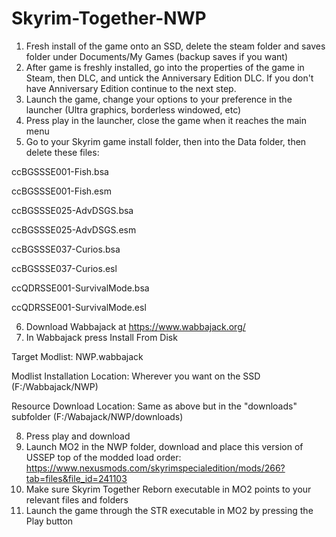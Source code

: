 # Skyrim-Together-NWP
1. Fresh install of the game onto an SSD, delete the steam folder and saves folder under Documents/My Games (backup saves if you want)
2. After game is freshly installed, go into the properties of the game in Steam, then DLC, and untick the Anniversary Edition DLC. If you don't have Anniversary Edition continue to the next step.
3. Launch the game, change your options to your preference in the launcher (Ultra graphics, borderless windowed, etc)
4. Press play in the launcher, close the game when it reaches the main menu
5. Go to your Skyrim game install folder, then into the Data folder, then delete these files:

ccBGSSSE001-Fish.bsa

ccBGSSSE001-Fish.esm

ccBGSSSE025-AdvDSGS.bsa

ccBGSSSE025-AdvDSGS.esm

ccBGSSSE037-Curios.bsa

ccBGSSSE037-Curios.esl

ccQDRSSE001-SurvivalMode.bsa

ccQDRSSE001-SurvivalMode.esl

6. Download Wabbajack at https://www.wabbajack.org/
7. In Wabbajack press Install From Disk

Target Modlist: NWP.wabbajack

Modlist Installation Location: Wherever you want on the SSD (F:/Wabbajack/NWP)

Resource Download Location: Same as above but in the "downloads" subfolder (F:/Wabajack/NWP/downloads)

8. Press play and download
9. Launch MO2 in the NWP folder, download and place this version of USSEP top of the modded load order:
https://www.nexusmods.com/skyrimspecialedition/mods/266?tab=files&file_id=241103
10. Make sure Skyrim Together Reborn executable in MO2 points to your relevant files and folders
11. Launch the game through the STR executable in MO2 by pressing the Play button

